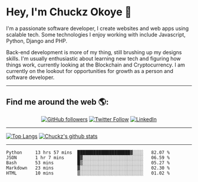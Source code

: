 # Hey, I'm Chuckz Okoye 👑


I'm a passionate software developer, I create websites and web apps using scalable tech. Some technologies I enjoy working with include Javascript, Python, Django and PHP.

Back-end development is more of my thing, still brushing up my designs skills. I'm usually enthusiastic about learning new tech and figuring how things work, currently looking at the Blockchain and Cryptocurrency.
I am currently on the lookout for opportunities for growth as a person and software developer.

-----

## Find me around the web 🌎:
<p align="center">
    <a href="https://github.com/tricelex"><img alt="GitHub followers" src="https://img.shields.io/github/followers/tricelex?style=social"></a>
	<a href="https://twitter.com/chuckzokoye"><img alt="Twitter Follow" src="https://img.shields.io/twitter/follow/chuckzokoye?style=social"></a>
	<a href="https://www.linkedin.com/in/chuckzokoye"><img src="https://img.shields.io/badge/LinkedIn--_.svg?style=social&logo=linkedin" alt="LinkedIn"></a>
</p>

-----
[![Top Langs](https://github-readme-stats.vercel.app/api/top-langs/?username=tricelex)](https://github.com/anuraghazra/github-readme-stats)   [![Chuckz's github stats](https://github-readme-stats.vercel.app/api?username=tricelex&count_private=true&show_icons=true&theme=shades-of-purple)](https://github.com/anuraghazra/github-readme-stats)





-----

<!--START_SECTION:waka-->
```text
Python     13 hrs 57 mins  ████████████████████▓░░░░   82.07 % 
JSON       1 hr 7 mins     █▓░░░░░░░░░░░░░░░░░░░░░░░   06.59 % 
Bash       53 mins         █▒░░░░░░░░░░░░░░░░░░░░░░░   05.27 % 
Markdown   23 mins         ▓░░░░░░░░░░░░░░░░░░░░░░░░   02.30 % 
HTML       10 mins         ▒░░░░░░░░░░░░░░░░░░░░░░░░   01.02 % 
```
<!--END_SECTION:waka-->